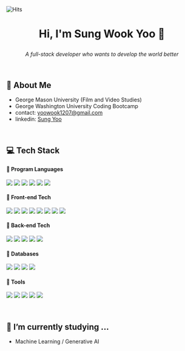 ![Hits](https://hits.seeyoufarm.com/api/count/incr/badge.svg?url=https%3A%2F%2Fgithub.com%2Fyoowook1207&count_bg=%233D9CC8&title_bg=%23555555&icon=&icon_color=%23E7E7E7&title=Visitors&edge_flat=false)

# <p style="text-align: center;">Hi, I'm <b> Sung Wook Yoo</b> 👋</p>
<p style="text-align: center;"> <i>A full-stack developer who wants to develop the world better</i></p>
</br>

## 👦 About Me
- George Mason University (Film and Video Studies)
- George Washington University Coding Bootcamp
- contact: yoowook1207@gmail.com
- linkedin: [Sung Yoo](https://www.linkedin.com/in/sung-yoo-7a5b92213/)
  
</br>


## 💻 Tech Stack

#### 📌 <b>Program Languages</b>

<img src="https://img.shields.io/badge/javascript-F7DF1E.svg?style=flat&logo=javascript&logoColor=black"/> <img src="https://img.shields.io/badge/typescript-3178C6.svg?style=flat&logo=typescript&logoColor=white"/> <img src="https://img.shields.io/badge/java-f89820.svg?style=flat&logo=java&logoColor=black"/> <img src="https://img.shields.io/badge/python-3776AB.svg?style=flat&logo=python&logoColor=black"/> <img src="https://img.shields.io/badge/kotlin-7F52FF.svg?style=flat&logo=kotlin&logoColor=black"/> <img src="https://img.shields.io/badge/Dart-0175C2.svg?style=flat&logo=dart&logoColor=white"/> 


#### 📌 <b>Front-end Tech</b>
<img src="https://img.shields.io/badge/HTML5-E34F26.svg?style=flat&logo=html5&logoColor=white"/> <img src="https://img.shields.io/badge/CSS3-1572B6.svg?style=flat&logo=css3&logoColor=white"/> <img src="https://img.shields.io/badge/ReactJS-61DAFB.svg?style=flat&logo=react&logoColor=black"/> <img src="https://img.shields.io/badge/Angular-DD0031.svg?style=flat&logo=angular&logoColor=white"/> <img src="https://img.shields.io/badge/RxJS-B7178C.svg?style=flat&logo=ReactiveX&logoColor=white"/> <img src="https://img.shields.io/badge/Bootstrap-7952B3.svg?style=flat&logo=Bootstrap&logoColor=white"/> <img src="https://img.shields.io/badge/Next.js-000000.svg?style=flat&logo=nextdotjs&logoColor=white"/> <img src="https://img.shields.io/badge/Flutter-02569B.svg?style=flat&logo=flutter&logoColor=white"/>


#### 📌 <b>Back-end Tech</b>
<img src="https://img.shields.io/badge/node.js-339933.svg?style=flat&logo=node.js&logoColor=white"/> <img src="https://img.shields.io/badge/express-000000.svg?style=flat&logo=express&logoColor=white"/> <img src="https://img.shields.io/badge/NestJS-E0234E.svg?style=flat&logo=NestJS&logoColor=white"/> <img src="https://img.shields.io/badge/typeORM-F7A600.svg?style=flat&logo=typeORM&logoColor=white"/> <img src="https://img.shields.io/badge/Spring-6DB33F.svg?style=flat&logo=Spring&logoColor=white"/>


#### 📌 <b>Databases</b>
<img src="https://img.shields.io/badge/MongoDB-47A248.svg?style=flat&logo=MongoDB&logoColor=white"/> <img src="https://img.shields.io/badge/Postgre-4169E1.svg?style=flat&logo=postgresql&logoColor=white"/> <img src="https://img.shields.io/badge/MySQL-4479A1.svg?style=flat&logo=mysql&logoColor=white"/> <img src="https://img.shields.io/badge/GraphQL-E10098.svg?style=flat&logo=graphql&logoColor=white"/>


#### 📌 <b>Tools</b>
<img src="https://img.shields.io/badge/Git-F05032.svg?style=flat&logo=git&logoColor=white"/> <img src="https://img.shields.io/badge/GitHub-000000.svg?style=flat&logo=github&logoColor=white"/> <img src="https://img.shields.io/badge/Slack-4A154B.svg?style=flat&logo=slack&logoColor=white"/> <img src="https://img.shields.io/badge/Jira-0052CC.svg?style=flat&logo=jira&logoColor=white"/> <img src="https://img.shields.io/badge/Karma-Jasmine-8A4182.svg?style=flat&logo=jasmine&logoColor=white"/>
  
</br>

## 🌱 I’m currently studying ...
- Machine Learning / Generative AI

<!--
**yoowook1207/yoowook1207** is a ✨ _special_ ✨ repository because its `README.md` (this file) appears on your GitHub profile.

Here are some ideas to get you started:

- 🔭 I’m currently working on ...
- 🌱 I’m currently learning ...
- 👯 I’m looking to collaborate on ...
- 🤔 I’m looking for help with ...
- 💬 Ask me about ...
- 📫 How to reach me: ...
- 😄 Pronouns: ...
- ⚡ Fun fact: ...
-->

